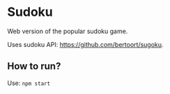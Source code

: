 # Sudoku

Web version of the popular sudoku game.

Uses sudoku API: https://github.com/bertoort/sugoku.

## How to run?
Use:
`npm start`
